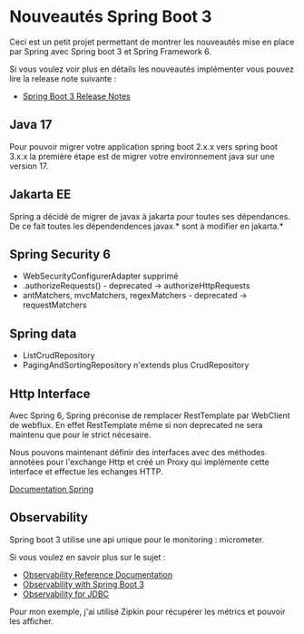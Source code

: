 # Nouveautés Spring Boot 3

Ceci est un petit projet permettant de montrer les nouveautés mise en place par Spring avec Spring boot 3 et Spring Framework 6.

Si vous voulez voir plus en détails les nouveautés implémenter vous pouvez lire la release note suivante :

- [Spring Boot 3 Release Notes](https://github.com/spring-projects/spring-boot/wiki/Spring-Boot-3.0-Release-Notes)

## Java 17

Pour pouvoir migrer votre application spring boot 2.x.x vers spring boot 3.x.x la première étape est de migrer votre environnement java sur une version 17.

## Jakarta EE 

Spring a décidé de migrer de javax à jakarta pour toutes ses dépendances. De ce fait toutes les dépendendences javax.* sont à modifier en jakarta.*

## Spring Security 6

- WebSecurityConfigurerAdapter supprimé
- .authorizeRequests() - deprecated -> authorizeHttpRequests
- antMatchers, mvcMatchers, regexMatchers - deprecated -> requestMatchers

## Spring data

- ListCrudRepository
- PagingAndSortingRepository n'extends plus CrudRepository

## Http Interface

Avec Spring 6, Spring préconise de remplacer RestTemplate par WebClient de webflux. En effet RestTemplate même si non deprecated ne sera maintenu que pour le strict nécesaire.

Nous pouvons maintenant définir des interfaces avec des méthodes annotées pour l'exchange Http et créé un Proxy qui implémente cette interface et effectue les echanges HTTP.

[Documentation Spring](https://docs.spring.io/spring-framework/docs/6.0.0-RC2/reference/html/integration.html#rest-http-interface)

## Observability

Spring boot 3 utilise une api unique pour le monitoring : micrometer. 

Si vous voulez en savoir plus sur le sujet :
 - [Observability Reference Documentation](https://docs.spring.io/spring-boot/docs/3.0.0/reference/html/actuator.html#actuator.observability)
 - [Observability with Spring Boot 3](https://spring.io/blog/2022/10/12/observability-with-spring-boot-3)
 - [Observability for JDBC](https://jdbc-observations.github.io/datasource-micrometer/docs/current/docs/html/)

Pour mon exemple, j'ai utilisé Zipkin pour récupérer les métrics et pouvoir les afficher.